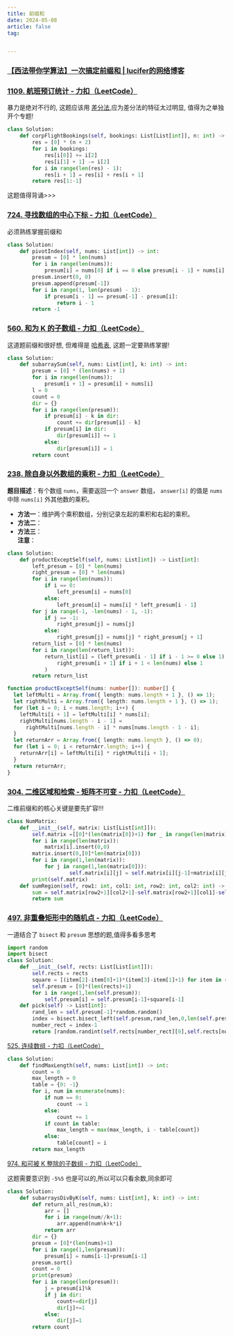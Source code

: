 ```yaml
---
title: 前缀和
date: 2024-05-08
article: false
tag:


---
```


### [【西法带你学算法】一次搞定前缀和 | lucifer的网络博客](https://lucifer.ren/blog/2020/09/27/atMostK/)

### [1109. 航班预订统计 - 力扣（LeetCode）](https://leetcode.cn/problems/corporate-flight-bookings/description/)
  
暴力是绝对不行的, 这题应该用 [差分法](差分法),应为差分法的特征太过明显, 值得为之单独开个专题!
```python
class Solution:
    def corpFlightBookings(self, bookings: List[List[int]], n: int) -> List[int]:
        res = [0] * (n + 2)
        for i in bookings:
            res[i[0]] += i[2]
            res[i[1] + 1] -= i[2]
        for i in range(len(res) - 1):
            res[i + 1] = res[i] + res[i + 1]
        return res[1:-1]
```
这题值得背诵>>>  


### [724. 寻找数组的中心下标 - 力扣（LeetCode）](https://leetcode.cn/problems/find-pivot-index/description/)
  
必须熟练掌握前缀和
```python
class Solution:
    def pivotIndex(self, nums: List[int]) -> int:
        presum = [0] * len(nums)
        for i in range(len(nums)):
            presum[i] = nums[0] if i == 0 else presum[i - 1] + nums[i]
        presum.insert(0, 0)
        presum.append(presum[-1])
        for i in range(1, len(presum) - 1):
            if presum[i - 1] == presum[-1] - presum[i]:
                return i - 1
        return -1
```


### [560. 和为 K 的子数组 - 力扣（LeetCode）](https://leetcode.cn/problems/subarray-sum-equals-k/description/)
  
这道题前缀和很好想, 但难得是 [哈希表](哈希表), 这题一定要熟练掌握!
```python
class Solution:
    def subarraySum(self, nums: List[int], k: int) -> int:
        presum = [0] * (len(nums) + 1)
        for i in range(len(nums)):
            presum[i + 1] = presum[i] + nums[i]
        l = 0
        count = 0
        dir = {}
        for i in range(len(presum)):
            if presum[i] - k in dir:
                count += dir[presum[i] - k]
            if presum[i] in dir:
                dir[presum[i]] += 1
            else:
                dir[presum[i]] = 1
        return count
```


### [238. 除自身以外数组的乘积 - 力扣（LeetCode）](https://leetcode.cn/problems/product-of-array-except-self/description/)
  
**题目描述**：有个数组 `nums`，需要返回一个 `answer` 数组， `answer[i]` 的值是 `nums` 中除 `nums[i]` 外其他数的乘积。
- **方法一**：维护两个乘积数组，分别记录左起的乘积和右起的乘积。
- **方法二**：
- **方法三**：  
**注意**：
```python
class Solution:
    def productExceptSelf(self, nums: List[int]) -> List[int]:
        left_presum = [0] * len(nums)
        right_presum = [0] * len(nums)
        for i in range(len(nums)):
            if i == 0:
                left_presum[i] = nums[0]
            else:
                left_presum[i] = nums[i] * left_presum[i - 1]
        for j in range(-1, -len(nums) - 1, -1):
            if j == -1:
                right_presum[j] = nums[j]
            else:
                right_presum[j] = nums[j] * right_presum[j + 1]
        return_list = [0] * len(nums)
        for i in range(len(return_list)):
            return_list[i] = (left_presum[i - 1] if i - 1 >= 0 else 1) * (
                right_presum[i + 1] if i + 1 < len(nums) else 1
            )
        return return_list
```
```ts
function productExceptSelf(nums: number[]): number[] {
  let leftMulti = Array.from({ length: nums.length + 1 }, () => 1);
  let rightMulti = Array.from({ length: nums.length + 1 }, () => 1);
  for (let i = 0; i < nums.length; i++) {
    leftMulti[i + 1] = leftMulti[i] * nums[i];
    rightMulti[nums.length - i - 1] =
      rightMulti[nums.length - i] * nums[nums.length - 1 - i];
  }
  let returnArr = Array.from({ length: nums.length }, () => 0);
  for (let i = 0; i < returnArr.length; i++) {
    returnArr[i] = leftMulti[i] * rightMulti[i + 1];
  }
  return returnArr;
}
```


### [304. 二维区域和检索 - 矩阵不可变 - 力扣（LeetCode）](https://leetcode.cn/problems/range-sum-query-2d-immutable/)
  
二维前缀和的核心关键是要先扩容!!!
```python
class NumMatrix:
    def __init__(self, matrix: List[List[int]]):
        self.matrix =[[0]*(len(matrix[0])+1) for _ in range(len(matrix)+1)]
        for i in range(len(matrix)):
            matrix[i].insert(0,0)
        matrix.insert(0,[0]*len(matrix[0]))
        for i in range(1,len(matrix)):
            for j in range(1,len(matrix[0])):
                    self.matrix[i][j] = self.matrix[i][j-1]+matrix[i][j]+self.matrix[i-1][j]-self.matrix[i-1][j-1]
        print(self.matrix)
    def sumRegion(self, row1: int, col1: int, row2: int, col2: int) -> int:
        sum = self.matrix[row2+1][col2+1]-self.matrix[row2+1][col1]-self.matrix[row1][col2+1]+self.matrix[row1][col1]
        return sum
```


### [497. 非重叠矩形中的随机点 - 力扣（LeetCode）](https://leetcode.cn/problems/random-point-in-non-overlapping-rectangles/description/)
  
一道结合了 `bisect` 和 `presum` 思想的题,值得多看多思考
```python
import random
import bisect
class Solution:
    def __init__(self, rects: List[List[int]]):
        self.rects = rects
        square = [(item[2]-item[0]+1)*(item[3]-item[1]+1) for item in rects]
        self.presum = [0]*(len(rects)+1)
        for i in range(1,len(self.presum)):
            self.presum[i] = self.presum[i-1]+square[i-1]
    def pick(self) -> List[int]:
        rand_len = self.presum[-1]*random.random()
        index = bisect.bisect_left(self.presum,rand_len,0,len(self.presum))
        number_rect = index-1
        return [random.randint(self.rects[number_rect][0],self.rects[number_rect][2]),random.randint(self.rects[number_rect][1],self.rects[number_rect][3])]
```


[525. 连续数组 - 力扣（LeetCode）](https://leetcode.cn/problems/contiguous-array/description/)  
 
```python
class Solution:
    def findMaxLength(self, nums: List[int]) -> int:
        count = 0
        max_length = 0
        table = {0: -1}  
        for i, num in enumerate(nums):
            if num == 0:
                count -= 1  
            else:
                count += 1
            if count in table:
                max_length = max(max_length, i - table[count])
            else:
                table[count] = i
        return max_length
```


[974. 和可被 K 整除的子数组 - 力扣（LeetCode）](https://leetcode.cn/problems/subarray-sums-divisible-by-k/description/)  
  
这题需要意识到 `-5%5` 也是可以的,所以可以只看余数,同余即可
```python 
class Solution:
    def subarraysDivByK(self, nums: List[int], k: int) -> int:
        def return_all_res(num,k):
            arr = []
            for i in range(num//k+1):
                arr.append(num%k+k*i)
            return arr
        dir = {}
        presum = [0]*(len(nums)+1)
        for i in range(1,len(presum)):
            presum[i] = nums[i-1]+presum[i-1]
        presum.sort()
        count = 0
        print(presum)
        for i in range(len(presum)):
            j = presum[i]%k
            if j in dir:
                count+=dir[j]
                dir[j]+=1
            else:
                dir[j]=1
        return count
```


